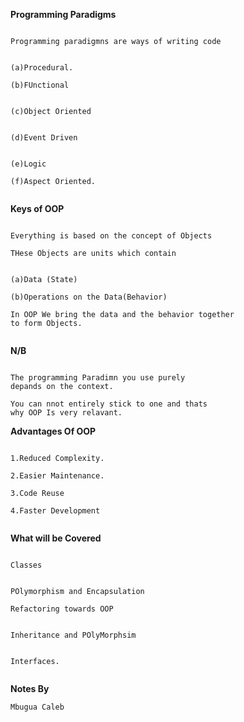 **Programming Paradigms**

```aidl

Programming paradigmns are ways of writing code


(a)Procedural.

(b)FUnctional


(c)Object Oriented


(d)Event Driven


(e)Logic

(f)Aspect Oriented.


```


**Keys of OOP**

```aidl

Everything is based on the concept of Objects

THese Objects are units which contain


(a)Data (State)

(b)Operations on the Data(Behavior)

In OOP We bring the data and the behavior together
to form Objects.


```

**N/B**
```aidl

The programming Paradimn you use purely
depands on the context.

You can nnot entirely stick to one and thats
why OOP Is very relavant.

```


**Advantages Of OOP**

```aidl

1.Reduced Complexity.

2.Easier Maintenance.

3.Code Reuse

4.Faster Development


```

**What will be Covered**

```aidl

Classes


POlymorphism and Encapsulation

Refactoring towards OOP


Inheritance and POlyMorphsim


Interfaces.


```


**Notes By**

```aidl
Mbugua Caleb

```